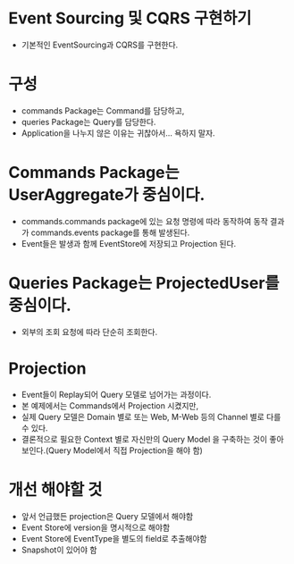 # Event Sourcing 및 CQRS 구현하기
- 기본적인 EventSourcing과 CQRS를 구현한다.

# 구성
- commands Package는 Command를 담당하고,
- queries Package는 Query를 담당한다.
- Application을 나누지 않은 이유는 귀찮아서... 욕하지 말자.

# Commands Package는 UserAggregate가 중심이다.
- commands.commands package에 있는 요청 명령에 따라 동작하여 동작 결과가 commands.events package를 통해 발생된다.
- Event들은 발생과 함께 EventStore에 저장되고 Projection 된다.

# Queries Package는 ProjectedUser를 중심이다.
- 외부의 조회 요청에 따라 단순히 조회한다.

# Projection 
- Event들이 Replay되어 Query 모델로 넘어가는 과정이다.
- 본 예제에서는 Commands에서 Projection 시켰지만, 
- 실제 Query 모델은 Domain 별로 또는 Web, M-Web 등의 Channel 별로 다를 수 있다.
- 결론적으로 필요한 Context 별로 자신만의 Query Model 을 구축하는 것이 좋아보인다.(Query Model에서 직접 Projection을 해야 함)

# 개선 해야할 것
- 앞서 언급했든 projection은 Query 모델에서 해야함
- Event Store에 version을 명시적으로 해야함
- Event Store에 EventType을 별도의 field로 추출해야함
- Snapshot이 있어야 함
